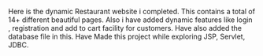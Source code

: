 Here is the dynamic Restaurant website i completed. This contains a total of 14+ different beautiful pages. Also i have added dynamic features like login , registration and add to cart facility for customers. Have also added the database file in this. Have Made this project while exploring JSP, Servlet, JDBC. 
